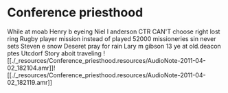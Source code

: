# Conference priesthood

While at moab
Henry b eyeing
Niel l anderson
CTR CAN'T choose right lost ring
Rugby player mission instead of played
52000 missioneries sin never sets
Steven e snow
Deseret pray for rain
Lary m gibson
13 ye at old.deacon ptes
Utcdorf
Story aboit traveling
![[./_resources/Conference_priesthood.resources/AudioNote-2011-04-02_182104.amr]]![[./_resources/Conference_priesthood.resources/AudioNote-2011-04-02_182119.amr]]
